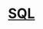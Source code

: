 # [SQL](https://github.com/HarshaMalireddy/Data-Science-Portfolio/blob/main/Springboard%20Projects/SQL/SQL.sql)
